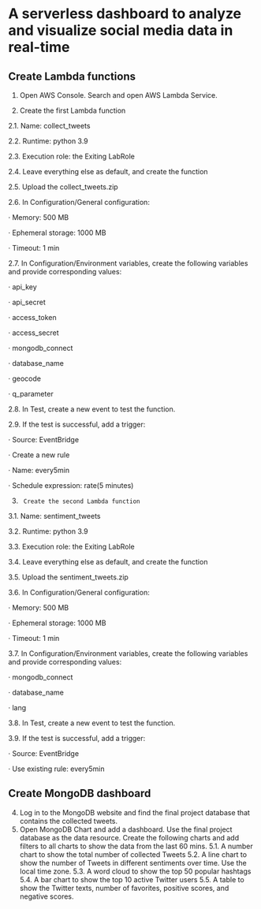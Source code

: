 
# A serverless dashboard to analyze and visualize social media data in real-time


## Create Lambda functions
1. Open AWS Console. Search and open AWS Lambda Service.

2. Create the first Lambda function

2.1. Name: collect_tweets

2.2. Runtime: python 3.9

2.3.   Execution role: the Exiting LabRole

2.4.   Leave everything else as default, and create the function

2.5.   Upload the collect_tweets.zip

2.6.   In Configuration/General configuration:

·         Memory: 500 MB

·         Ephemeral storage: 1000 MB

·         Timeout: 1 min

2.7.   In Configuration/Environment variables, create the following variables and provide corresponding values:

·         api_key

·         api_secret

·         access_token

·         access_secret

·         mongodb_connect

·         database_name

·         geocode

·         q_parameter

2.8.   In Test, create a new event to test the function.

2.9.   If the test is successful, add a trigger:

·         Source: EventBridge

·         Create a new rule

·         Name: every5min

·         Schedule expression: rate(5 minutes)

3.      Create the second Lambda function

3.1.   Name: sentiment_tweets

3.2.   Runtime: python 3.9

3.3.   Execution role: the Exiting LabRole

3.4.   Leave everything else as default, and create the function

3.5.   Upload the sentiment_tweets.zip

3.6.   In Configuration/General configuration:

·         Memory: 500 MB

·         Ephemeral storage: 1000 MB

·         Timeout: 1 min

3.7.   In Configuration/Environment variables, create the following variables and provide corresponding values:

·         mongodb_connect

·         database_name

·         lang

3.8.   In Test, create a new event to test the function.

3.9.   If the test is successful, add a trigger:

·         Source: EventBridge

·         Use existing rule: every5min 

## Create MongoDB dashboard

4.	Log in to the MongoDB website and find the final project database that contains the collected tweets. 
5.	Open MongoDB Chart and add a dashboard. Use the final project database as the data resource. Create the following charts and add filters to all charts to show the data from the last 60 mins. 
5.1.	A number chart to show the total number of collected Tweets
5.2.	A line chart to show the number of Tweets in different sentiments over time. Use the local time zone. 
5.3.	A word cloud to show the top 50 popular hashtags
5.4.	A bar chart to show the top 10 active Twitter users
5.5.	A table to show the Twitter texts, number of favorites, positive scores, and negative scores. 

